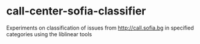 # call-center-sofia-classifier
Experiments on classification of issues from http://call.sofia.bg in specified categories using the liblinear tools
